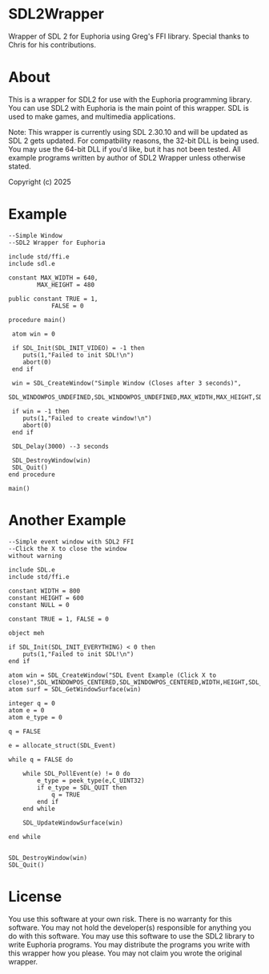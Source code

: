 # SDL2Wrapper
Wrapper of SDL 2 for Euphoria using Greg's FFI library. Special thanks to Chris for his contributions.

# About
This is a wrapper for SDL2 for use with the Euphoria programming library. You can use SDL2 with Euphoria is the main point of this wrapper. SDL is used to make games, and multimedia applications. 

Note: This wrapper is currently using SDL 2.30.10 and will be updated as SDL 2 gets updated. For compatbility reasons, the 32-bit DLL is being used. You may use the 64-bit DLL if you'd like, but it has not been tested. All example programs written by author of SDL2 Wrapper unless otherwise stated. 

Copyright (c) 2025

# Example
```euphoria
--Simple Window
--SDL2 Wrapper for Euphoria

include std/ffi.e
include sdl.e

constant MAX_WIDTH = 640,
		MAX_HEIGHT = 480
		 
public constant TRUE = 1,
			FALSE = 0

procedure main()

 atom win = 0
 
 if SDL_Init(SDL_INIT_VIDEO) = -1 then
 	puts(1,"Failed to init SDL!\n")
 	abort(0)
 end if
 
 win = SDL_CreateWindow("Simple Window (Closes after 3 seconds)",
 SDL_WINDOWPOS_UNDEFINED,SDL_WINDOWPOS_UNDEFINED,MAX_WIDTH,MAX_HEIGHT,SDL_WINDOW_SHOWN)
 
 if win = -1 then
 	puts(1,"Failed to create window!\n")
 	abort(0)
 end if
 
 SDL_Delay(3000) --3 seconds
 
 SDL_DestroyWindow(win)
 SDL_Quit()
end procedure

main()
```

# Another Example
```euphoria
--Simple event window with SDL2 FFI
--Click the X to close the window
without warning

include SDL.e
include std/ffi.e

constant WIDTH = 800
constant HEIGHT = 600
constant NULL = 0

constant TRUE = 1, FALSE = 0

object meh

if SDL_Init(SDL_INIT_EVERYTHING) < 0 then
	puts(1,"Failed to init SDL!\n")
end if

atom win = SDL_CreateWindow("SDL Event Example (Click X to close)",SDL_WINDOWPOS_CENTERED,SDL_WINDOWPOS_CENTERED,WIDTH,HEIGHT,SDL_WINDOW_SHOWN)
atom surf = SDL_GetWindowSurface(win)

integer q = 0
atom e = 0
atom e_type = 0

q = FALSE

e = allocate_struct(SDL_Event)

while q = FALSE do

	while SDL_PollEvent(e) != 0 do
		e_type = peek_type(e,C_UINT32)
		if e_type = SDL_QUIT then
			q = TRUE
		end if
	end while
	
	SDL_UpdateWindowSurface(win)
	
end while


SDL_DestroyWindow(win)
SDL_Quit()
```

# License
You use this software at your own risk. There is no warranty for this software. You may not hold the developer(s) responsible for anything you do with
this software. You may use this software to use the SDL2 library to write Euphoria programs. You may distribute the programs you write with this wrapper
how you please. You may not claim you wrote the original wrapper. 
